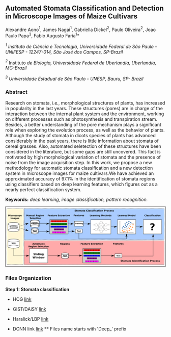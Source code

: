 ##     Automated Stomata Classification and Detection in Microscope Images of Maize Cultivars

Alexandre Aono$^{1}$, James Nagai$^{1}$, Gabriella Dickel$^{2}$, Paulo Oliveira$^{2}$, Joao Paulo Papa$^{3}$, Fabio Augusto Faria$^{1}$*

*$^{1}$ Instituto de Ciência e Tecnologia, Universidade Federal de São Paulo -  UNIFESP - 12247-014, São José dos Campos, SP-Brazil*

*$^{2}$* Instituto *de Biologia, Universidade Federal de Uberlandia, Uberlandia, MG-Brazil*

*$^{3}$* *Universidade Estadual de São Paulo - UNESP, Bauru, SP- Brazil*

### Abstract

<div style="text-align: justified">
        Research on stomata, i.e., morphological structures of plants, has increased in popularity in the last years. These structures (pores) are in charge of the interaction between the internal plant system and the environment, working on different processes such as photosynthesis and transpiration stream. Besides, a better understanding of the pore mechanism plays a significant role when exploring the evolution process, as well as the behavior of plants. Although the study of stomata in dicots species of plants has advanced considerably in the past years, there is little information about stomata of cereal grasses. Also, automated seletection of these structures have been considered in the literature, but some gaps are still uncovered. This fact is motivated by high morphological variation of stomata and the presence of noise from the image acquisition step. In this work, we propose a new methodology for automatic stomata classification and a new detection system in microscope images for maize cultivars.We have achieved an approximated accuracy of 97.1% in the identification of stomata regions using classifiers based on deep learning features, which figures out as a nearly perfect classification system.
</div>

**Keywords:** *deep learning, image classification, pattern recognition.* 

![Overview](./img/pipeline.png)

### Files Organization



**Step 1: Stomata classification**

- HOG [link](../src/image_descriptors/Descritores.ipynb)

- GIST/DAiSY [link](../src/image_descriptors/Descritores2.ipynb)

- Haralick/LBP  [link](../src/image_descriptors/Descritores2.ipynb)

- DCNN link [link](../src/deep_learning) ** Files name starts with 'Deep_' prefix

  